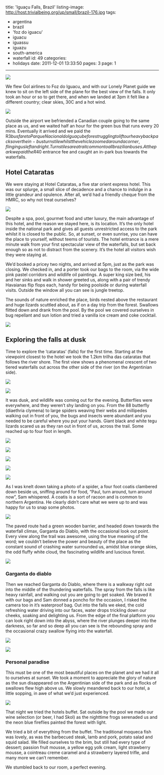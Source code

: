 title: 'Iguaçu Falls, Brazil'
listing-image: http://host.trivialbeing.org/up/small/brazil-176.jpg
tags:
  - argentina
  - brazil
  - 'foz do iguacu'
  - iguacu
  - iguassu
  - iguazu
  - south-america
  - waterfall
id: 49
categories:
  - holidays
date: 2011-12-01 13:33:50
pages: 3
page: 1
---

[![](http://host.trivialbeing.org/up/small/brazil-176.jpg)](http://host.trivialbeing.org/up/brazil-176.jpg)

We flew Gol airlines to Foz do Iguacu, and with our Lonely Planet guide we knew to sit on the left side of the plane for the best view of the falls. It only took an hour or so to get there, and when we landed at 3pm it felt like a different country; clear skies, 30C and a hot wind.

[![](http://host.trivialbeing.org/up/small/brazil-083.jpg)](http://host.trivialbeing.org/up/brazil-083.jpg)

Outside the airport we befriended a Canadian couple going to the same place as us, and we waited half an hour for the green bus that runs every 20 mins. Eventually it arrived and we paid the R$3 bus fare to Parque Nacional do Iguaçu before struggling to lift our heavy backpacks over the in-bus turnstile whilst the vehicle zoomed around a corner, flinging us left and right. Turnstiles are a trait common to all brazilian buses. At the park we paid the R$40 entrance fee and caught an in-park bus towards the waterfalls.

## Hotel Cataratas

We were staying at Hotel Cataratas, a five star orient express hotel. This was our splurge, a small slice of decadence and a chance to indulge in a little grandeur and opulence. After all, we’d had a friendly cheque from the HMRC, so why not treat ourselves?

[![](http://host.trivialbeing.org/up/small/brazil-110.jpg)](http://host.trivialbeing.org/up/brazil-110.jpg)

Despite a spa, pool, gourmet food and utter luxury, the main advantage of this hotel, and the reason we stayed here, is its location. It’s the only hotel inside the national park and gives all guests unrestricted access to the park whilst it is closed to the public. So, at sunset, or even sunrise, you can have the place to yourself, without teems of tourists. The hotel entrance is a mere minute walk from your first spectacular view of the waterfalls, but set back enough so as not to distract from the scenery. It’s the hotel all visitors wish they were staying at.

We’d booked a pricey two nights, and arrived at 5pm, just as the park was closing. We checked in, and a porter took our bags to the room, via the wide pink pastel corridors and wildlife oil paintings. A super king size bed, his and her sinks and walk in shower greeted us, along with a pair of trendy Havaianas flip flops each, handy for being poolside or during waterfall visits. Outside the window all you can see is jungle treetop.

The sounds of nature enriched the place, birds nested above the restaurant and huge lizards scuttled about, as if on a day trip from the forest. Swallows flitted down and drank from the pool. By the pool we covered ourselves in bug repellant and sun lotion and tried a vanilla ice cream and coke cocktail.

[![](http://host.trivialbeing.org/up/small/brazil-085.jpg)](http://host.trivialbeing.org/up/brazil-085.jpg)

## Exploring the falls at dusk

Time to explore the ‘cataratas’ (falls) for the first time. Starting at the viewpoint closest to the hotel we took the 1.2km trilha das cataratas that follows the river shore. The first view shows a phenomenal crescent of two tiered waterfalls out across the other side of the river (on the Argentinian side).

[![](http://host.trivialbeing.org/up/small/brazil-092.jpg)](http://host.trivialbeing.org/up/brazil-092.jpg)

[![](http://host.trivialbeing.org/up/small/brazil-093.jpg)](http://host.trivialbeing.org/up/brazil-093.jpg)

It was dusk, and wildlife was coming out for the evening. Butterflies were everywhere, and they weren’t shy landing on you. From the 88 butterfly (diaethria clymena) to large spiders weaving their webs and millipedes walking out in front of you, the bugs and insects were abundant and you needed to be careful where you put your hands. Giant black and white tegu lizards scared us as they ran out in front of us, across the trail. Some reached up to four foot in length.

[![](http://host.trivialbeing.org/up/small/brazil-090.jpg)](http://host.trivialbeing.org/up/brazil-090.jpg)

[![](http://host.trivialbeing.org/up/small/brazil-091.jpg)](http://host.trivialbeing.org/up/brazil-091.jpg)

[![](http://host.trivialbeing.org/up/small/brazil-087.jpg)](http://host.trivialbeing.org/up/brazil-087.jpg)

[![](http://host.trivialbeing.org/up/small/brazil-088.jpg)](http://host.trivialbeing.org/up/brazil-088.jpg)

[![](http://host.trivialbeing.org/up/small/brazil-089.jpg)](http://host.trivialbeing.org/up/brazil-089.jpg)

As I was knelt down taking a photo of a spider, a four foot coatis clambered down beside us, sniffing around for food, “Paul, turn around, turn around now”, Sam whispered. A coatis is a sort of racoon and is common to northern Argentina. He clearly didn’t care what we were up to and was happy for us to snap some photos.

[![](http://host.trivialbeing.org/up/small/brazil-120.jpg)](http://host.trivialbeing.org/up/brazil-120.jpg)

The paved route had a green wooden barrier, and headed down towards the waterfall climax, Garganta do Diablo, with the occasional look out point. Every view along the trail was awesome, using the true meaning of the word; we couldn’t believe the power and beauty of the place as the constant sound of crashing water surrounded us, amidst blue orange skies, the odd fluffy white cloud, the fascinating wildlife and luscious forest.

[![](http://host.trivialbeing.org/up/small/brazil-095.jpg)](http://host.trivialbeing.org/up/brazil-095.jpg)

### Garganta do diablo

Then we reached Garganta do Diablo, where there is a walkway right out into the middle of the thundering waterfalls. The spray from the falls is like heavy rainfall, and walking out you are going to get soaked. We braved it with our bags and Sam donned a poncho for the occasion, I risked the camera too in it’s waterproof bag. Out into the falls we eked, the cold refreshing water driving into our faces, water drops trickling down our cheeks, soaking and delighting us. From the edge of the final platform you can look right down into the abyss, where the river plunges deeper into the darkness, so far and so deep all you can see is the rebounding spray and the occasional crazy swallow flying into the waterfall.

[![](http://host.trivialbeing.org/up/small/brazil-097.jpg)](http://host.trivialbeing.org/up/brazil-097.jpg)

[![](http://host.trivialbeing.org/up/small/brazil-099.jpg)](http://host.trivialbeing.org/up/brazil-099.jpg)

### Personal paradise

This must be one of the most beautiful places on the planet and we had it all to ourselves at sunset. We took a moment to appreciate the glory of nature as the sun disappeared on the Argentinian side of the park and as flocks of swallows flew high above us. We slowly meandered back to our hotel, a little sopping, in awe of what we’d just experienced.

[![](http://host.trivialbeing.org/up/small/brazil-106.jpg)](http://host.trivialbeing.org/up/brazil-106.jpg)

That night we tried the hotels buffet. Sat outside by the pool we made our wine selection (or beer, I had Skol) as the nighttime frogs serenaded us and the neon blue fireflies painted the forest with light.

We tried a bit of everything from the buffet. The traditional moqueca fish was lovely, as was the barbecued steak, lamb and pork, potato salad and squid salad. We filled ourselves to the brim, but still had every type of dessert; passion fruit mousse, a yellow egg yolk cream, light strawberry mousse, a cointreau creme caramel and a strawberry layered trifle, and many more we can’t remember.

We stumbled back to our room, a perfect evening.
